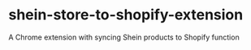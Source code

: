# shein-store-to-shopify-extension

A Chrome extension with syncing Shein products to Shopify function

